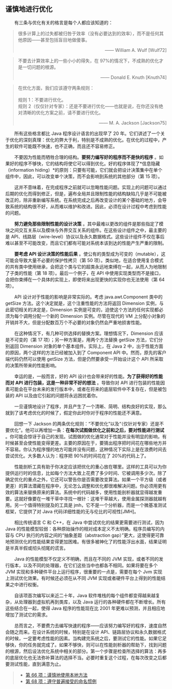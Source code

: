 ## 谨慎地进行优化

&emsp;&emsp;有三条与优化有关的格言是每个人都应该知道的：

> 很多计算上的过失都被归咎于效率（没有必要达到的效率），而不是任何其他原因——甚至包括盲目地做傻事。<p align="right">—— William A. Wulf [Wulf72] </p>

> 不要去计算效率上的一些小小的得失，在 97%的情况下，不成熟的优化才是一切问题的根源。<p align="right">—— Donald E. Knuth [Knuth74] </p>

> 在优化方面，我们应该遵守两条规则：<br><br>规则 1：不要进行优化。<br>规则 2（仅仅针对专家）：还是不要进行优化——也就是说，在你还没有绝对清晰的优化方案之前，请不要进行优化。<p align="right">—— M. A. Jackson [Jackson75]</p>

&emsp;&emsp;所有这些格言都比 Java 程序设计语言的出现早了 20 年。它们讲述了一个关于优化的深刻真理：优化的弊大于利，特别是不成熟的优化。在优化的过程中，产生的软件可能既不快速，也不正确，而且还不容易修正。

&emsp;&emsp;不要因为性能而牺牲合理的结构。**要努力编写好的程序而不是快的程序** 。如果好的程序不够快，它的结构将使它可以得到优化。好的程序体现了*信息隐藏（information hiding）*的原则：只要有可能，它们就会把设计决策集中在单个组件中，因此，可以改变单个决策，而不会影响到系统的其他部分（第 15 项）。

&emsp;&emsp;这并不意味着，在完成程序之前就可以忽略性能问题。实现上的问题可以通过后期的优化而得到修正，但是，遍布全局并且限制性能的结构缺陷几乎是不可能被改正的，除非重新编写系统。在系统完成之后再改变设计的某个基础的地方，会导致系统的结构很不好，从而难以维护和改进。因此，必须在设计过程中考虑到性能的问题。

&emsp;&emsp;**努力避免那些限制性能的设计决策** 。其中最难以更改的组件是那些指定了模块之间交互关系以及模块与外界交互关系的组件。在这些设计组件之中，最主要的是 API、线路层（wire-level）协议以及永久数据格式。这些设计组件不仅在事后难以甚至不可能改变，而且它们都有可能对系统本该到达的性能产生严重的限制。

&emsp;&emsp;**要考虑 API 设计决策的性能后果** 。使公有的类型成为可变的（mutable），这可能会导致大量不必要的保护性拷贝（第 50 项）。类似地，在适合使用复合模式的共有类中使用继承，会把这个类与它的超类永远地束缚在一起，从而人为地限制了子类的性能（第 18 项）。最后一个例子，在 API 中使用实现类型而不是接口，会把你束缚在一个具体的实现上，即使将来出现更快的实现你也无法使用（第 64 项）。

&emsp;&emsp;API 设计对于性能的影响是非常实际的。考虑 java.awt.Component 类中的 getSize 方法。这个决定就是，这个注重性能的方法将返回 Dimension 实例，与此密切相关的决定是，Dimension 实例是可变的，迫使这个方法的任何实现都必须为每个调用分配一个新的 Dimension 实例。尽管在现代的 VM 上分配小对象的开销并不大，但是分配数百万个不必要的对象仍然会严重地损害性能。

&emsp;&emsp;在这种情况下，有几种可供选择的替换方案。理想情况下，Dimension 应该是不可变的（第 17 项）；另一种方案是，用两个方法替换 getSize 方法，它们分别返回 Dimension 对象的单个基本组件。实际上，在 Java 2 中，出于性能方面的原因，两个这样的方法已经被加入到了 Component API 中。然而，原先的客户端代码仍然可以使用 getSize 方法，但是仍然要承受一开始设计这个 API 所采取的决策所带来的性能影响。

&emsp;&emsp;幸运的是，一般而言，好的 API 设计也会带来好的性能。**为了获得好的性能而对 API 进行包装，这是一种非常不好的想法** 。导致你对 API 进行包装的性能因素可能会在平台未来的发行版本中，或者在将来的底层软件中不复存在，但是被包装的 API 以及由它引起的问题将永远困扰着你。

&emsp;&emsp;一旦谨慎地设计了程序，并且产生了一个清晰、简明、结构良好的实现，那么就到了该考虑优化的时候了，假定你此时你对于程序的性能还不满意。

&emsp;&emsp;回想一下 Jackson 的两条优化规则：“不要优化”以及“（仅针对专家）还是不要优化”。他可以再增加一条：**在每次试图做优化之前和之后，要对性能进行测试** 。你可能会惊讶于自己的发现。试图做的优化通常对于性能并没有明显的影响，有时候甚至会使性能变得更差。主要的原因在于，要猜出程序把时间花在哪些地方并不容易。你认为程序慢的地方可能并没有问题，这种情况下实际上是在浪费时间去尝试优化。大多数人认为：程序把 90%的时间花在了 20%的代码上了。

&emsp;&emsp;性能剖析工具有助于你决定应该把优化的重心放在哪里。这样的工具可以为你提供运行时的信息，比如每个方法大致上花费了多少时间、它被调用多少次。除了确定优化的重点之外，它还可以警告你是否需要改变算法。如果一个平方级（或者更差）的算法潜藏在程序中，无论怎么调整和优化都很难解决问题。你必须用更有效的算法来替换原来的算法。系统中的代码越多，使用性能剖析器就显得越发重要。这就好像要在一堆干草中寻找一根针：这堆干草越大，使用金属探测器就越有用。另一个值得特别提及的工具是 jmh，它不是一个分析器，而是一个微基准测试框架，它提供了对 Java 代码详细性能的无与伦比的可视性\[JMH\]。

&emsp;&emsp;相比传统语言 C 和 C++，在 Java 中尝试优化的结果更需要进行测试，因为 Java 的性能模型较弱：各种原始操作的相对成本定义不太明确。程序员编写的内容与 CPU 执行的内容之间的“抽象差距（abstraction gap）”更大，这使得更可靠地预测优化的性能结果变得更加困难。有很多被神化了的性能浮出水面，结果证明是半真半假或彻头彻尾的谎言。

&emsp;&emsp;Java 的性能模型不仅定义不明确，而且在不同的 JVM 实现，或者不同的发行版本，以及不同的处理器，在它们这些当中也都各不相同。如果将要在多个 JVM 实现和多种硬件平台上运行程序，很重要的一点是，需要在每个 Jvm 实现上测试优化效果。有时候还必须在从不同 JVM 实现或者硬件平台上得到的性能结果之中进行权衡。

&emsp;&emsp;自该项首次编写以来近二十年，Java 软件堆栈的每个组件都变得越来越复杂，从处理器到虚拟机再到类库，以及 Java 运行的各种硬件都在不断增长。所有这些结合在一起，使得 Java 程序的性能现在比 2001 年更难以预测，并且相应地增加了测试它的需求。

&emsp;&emsp;总而言之，不要费力去编写快速的程序——应该努力编写好的程序，速度自然会随之而来。在设计系统的时候，特别是在设计 API、链路层协议和永久数据格式的时候，一定要考虑性能的因素。当构建完系统之后，要测试它的性能。如果它足够快，你的任务就完成了。如果不够快，则可以在性能剖析器的帮助下，找到问题的根源，然后设法优化系统中相关的部分。第一个步骤是检查所选择的算法：再多的底层优化也无法弥补算法的选择不当。必要时重复这个过程，在每次改变之后都要测试性能，直到满意为止。

> - [第 66 项：谨慎地使用本地方法](https://gitee.com/lin-mt/effective-java-third-edition/blob/master/第09章：通用编程/第66项：谨慎地使用本地方法.md)
> - [第 68 项：遵守普遍接受的命名惯例](https://gitee.com/lin-mt/effective-java-third-edition/blob/master/第09章：通用编程/第68项：遵守普遍接受的命名惯例.md)

